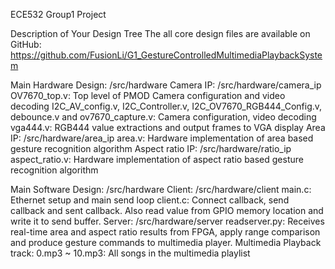 ECE532 Group1 Project

Description of Your Design Tree
The all core design files are available on GitHub: https://github.com/FusionLi/G1_GestureControlledMultimediaPlaybackSystem

Main Hardware Design: /src/hardware
Camera IP: /src/hardware/camera_ip
	OV7670_top.v: Top level of PMOD Camera configuration and video decoding
	I2C_AV_config.v, I2C_Controller.v, I2C_OV7670_RGB444_Config.v, debounce.v and ov7670_capture.v: Camera configuration, video decoding
	vga444.v: RGB444 value extractions and output frames to VGA display
Area IP: /src/hardware/area_ip
	area.v: Hardware implementation of area based gesture recognition algorithm
Aspect ratio IP: /src/hardware/ratio_ip
	aspect_ratio.v: Hardware implementation of aspect ratio based gesture recognition algorithm

Main Software Design: /src/hardware
Client: /src/hardware/client
	main.c: Ethernet setup and main send loop
	client.c: Connect callback, send callback and sent callback. Also read value from GPIO memory location and write it to send buffer.
Server: /src/hardware/server
	readserver.py:  Receives real-time area and aspect ratio results from FPGA, apply range comparison and produce gesture commands to multimedia player.
Multimedia Playback track:
	0.mp3 ~ 10.mp3: All songs in the multimedia playlist
